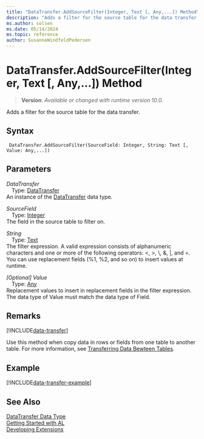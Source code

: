 ```yaml
---
title: "DataTransfer.AddSourceFilter(Integer, Text [, Any,...]) Method"
description: "Adds a filter for the source table for the data transfer."
ms.author: solsen
ms.date: 05/14/2024
ms.topic: reference
author: SusanneWindfeldPedersen
---
```

[//]: # (START>DO_NOT_EDIT)
[//]: # (IMPORTANT:Do not edit any of the content between here and the END>DO_NOT_EDIT.)
[//]: # (Any modifications should be made in the .xml files in the ModernDev repo.)
# DataTransfer.AddSourceFilter(Integer, Text [, Any,...]) Method
> **Version**: _Available or changed with runtime version 10.0._

Adds a filter for the source table for the data transfer.


## Syntax
```AL
 DataTransfer.AddSourceFilter(SourceField: Integer, String: Text [, Value: Any,...])
```
## Parameters
*DataTransfer*  
&emsp;Type: [DataTransfer](datatransfer-data-type.md)  
An instance of the [DataTransfer](datatransfer-data-type.md) data type.  

*SourceField*  
&emsp;Type: [Integer](../integer/integer-data-type.md)  
The field in the source table to filter on.  

*String*  
&emsp;Type: [Text](../text/text-data-type.md)  
The filter expression. A valid expression consists of alphanumeric characters and one or more of the following operators: \<, \>, \\, &, &#124;, and =. You can use replacement fields (%1, %2, and so on) to insert values at runtime.  

*[Optional] Value*  
&emsp;Type: [Any](../any/any-data-type.md)  
Replacement values to insert in replacement fields in the filter expression. The data type of Value must match the data type of Field.  



[//]: # (IMPORTANT: END>DO_NOT_EDIT)

## Remarks

[!INCLUDE[data-transfer](../../../developer/includes/data-transfer.md)]

Use this method when copy data in rows or fields from one table to another table. For more information, see [Transferring Data Bewteen Tables](../../../developer/devenv-data-transfer.md).

## Example

[!INCLUDE[data-transfer-example](../../../developer/includes/data-transfer-example.md)]

## See Also
[DataTransfer Data Type](datatransfer-data-type.md)  
[Getting Started with AL](../../devenv-get-started.md)  
[Developing Extensions](../../devenv-dev-overview.md)
